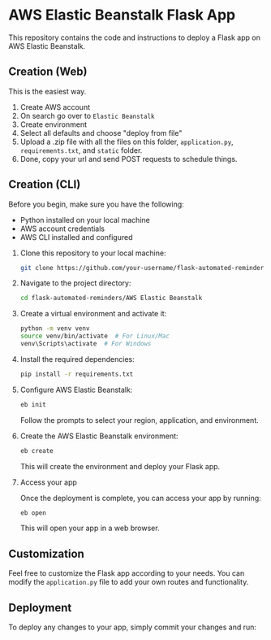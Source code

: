 # AWS Elastic Beanstalk Flask App

This repository contains the code and instructions to deploy a Flask app on AWS Elastic Beanstalk.

## Creation (Web)

This is the easiest way.
1. Create AWS account
2. On search go over to `Elastic Beanstalk`
3. Create environment
4. Select all defaults and choose "deploy from file"
5. Upload a .zip file with all the files on this folder, `application.py`, `requirements.txt`, and `static` folder.
6. Done, copy your url and send POST requests to schedule things.

## Creation (CLI)

Before you begin, make sure you have the following:

- Python installed on your local machine
- AWS account credentials
- AWS CLI installed and configured

1. Clone this repository to your local machine:

    ```bash
    git clone https://github.com/your-username/flask-automated-reminders.git
    ```

2. Navigate to the project directory:

    ```bash
    cd flask-automated-reminders/AWS Elastic Beanstalk
    ```

3. Create a virtual environment and activate it:

    ```bash
    python -m venv venv
    source venv/bin/activate  # For Linux/Mac
    venv\Scripts\activate  # For Windows
    ```

4. Install the required dependencies:

    ```bash
    pip install -r requirements.txt
    ```

5. Configure AWS Elastic Beanstalk:

    ```bash
    eb init
    ```

    Follow the prompts to select your region, application, and environment.

6. Create the AWS Elastic Beanstalk environment:

    ```bash
    eb create
    ```

    This will create the environment and deploy your Flask app.

7. Access your app

    Once the deployment is complete, you can access your app by running:

    ```bash
    eb open
    ```

    This will open your app in a web browser.

## Customization

Feel free to customize the Flask app according to your needs. You can modify the `application.py` file to add your own routes and functionality.

## Deployment

To deploy any changes to your app, simply commit your changes and run:
